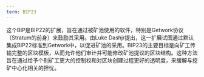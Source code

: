 ```yaml
---
term: BIP23
---
```


这个BIP是BIP22的扩展，旨在通过被矿池使用的软件，特别是Getwork协议（Stratum的前身）来鼓励其采用。由Luke Dashjr提出，这一扩展试图通过默认集成BIP22标准到Getwork中，以促进矿池的采用。BIP23的主要目标是向矿工传输完整的区块模板，从而允许他们审计并可能修改矿池提议的区块结构。这种方法旨在通过给予个别矿工更大的控制权和对区块创建过程更好的透明度，来缓解与挖矿中心化相关的担忧。